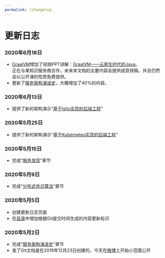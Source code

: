```yaml
---
permalink: /changelog
---
```


# 更新日志

### 2020年6月18日

- [GraalVM](/tricks/graalvm/)增加了视频PPT讲解：[GraalVM——云原生时代的Java](/tricks/graalvm/video)。<br/>正在与某知识服务商合作，未来本文档的主要内容会提供成音频稿。并且仍然会以公开课的性质免费提供。
- 更新了[服务架构演进史](/architecture/architect-history/)，大概增加了40%的内容。

### 2020年6月13日

- 提供了新的架构演示“[基于Istio实现的后端工程](/exploration/projects/servicemesh_arch_istio)”

### 2020年5月25日

- 提供了新的架构演示“[基于Kubernetes实现的后端工程](/exploration/projects/microservice_arch_kubernetes)”

### 2020年5月15日

- 完成“[服务发现](/distribution/service-discovery)”章节

### 2020年5月9日

- 完成“[分布式共识算法](/distribution/consensus/)”章节

### 2020年5月5日

- 创建更新日志页面
- 在[目录](/summary/)中增加根据Git提交时间生成的内容更新标识

### 2020年5月2日

- 完成“[服务架构演进史](/architecture/architect-history/)”章节
- 查了Git文档是在2019年12月23日创建的，今天在[微博](https://weibo.com/1887642490/J072HfNbO?from=page_1035051887642490_profile&wvr=6&mod=weibotime&type=comment)上开始小范围公开
